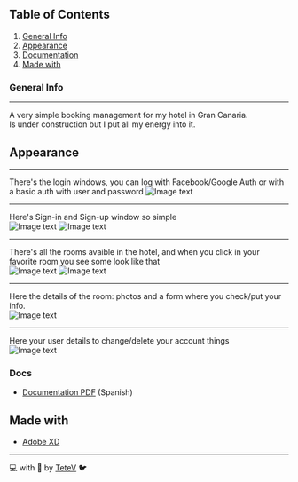 ## Table of Contents
1. [General Info](#general-info)
2. [Appearance](#appearance)
3. [Documentation](#docs)
4. [Made with](#technologies)
### General Info
***
A very simple booking management for my hotel in Gran Canaria. \
Is under construction but I put all my energy into it.

## Appearance
***
There's the login windows, you can log with Facebook/Google Auth or with a basic auth with user and password
![Image text](https://github.com/TeteV/hotelDocs/blob/master/img/log-wind.JPG)

***
Here's Sign-in and Sign-up window so simple\
![Image text](https://github.com/TeteV/hotelDocs/blob/master/img/sign-in.JPG)
![Image text](https://github.com/TeteV/hotelDocs/blob/master/img/sign-up.JPG)
***

There's all the rooms avaible in the hotel, and when you click in your favorite room you see some look like that\
![Image text](https://github.com/TeteV/hotelDocs/blob/master/img/search.JPG)
![Image text](https://github.com/TeteV/hotelDocs/blob/master/img/searchead.JPG)

***
Here the details of the room: photos and a form where you check/put your info.\
![Image text](https://github.com/TeteV/hotelDocs/blob/master/img/deatils.JPG)

***
Here your user details to change/delete your account things\
![Image text](https://github.com/TeteV/hotelDocs/blob/master/img/user-deatils.JPG)

### Docs
* [Documentation PDF](https://github.com/TeteV/hotelDocs/blob/master/docs/Documentacion.pdf) (Spanish)

## Made with

* [Adobe XD](https://www.adobe.com/es/products/xd.html)

---
💻 with 💜 by [TeteV](https://github.com/TeteV) 🐦

